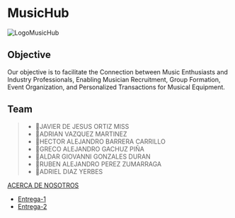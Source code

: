 # MusicHub

![LogoMusicHub](https://github.com/Javier-de-Jesus-Ortiz-Miss/Proyecto-FIS/assets/142273908/07e8eab8-9545-4095-b416-a669e3124780)



## Objective
Our objective is to facilitate the Connection between Music Enthusiasts and Industry Professionals, Enabling Musician Recruitment, Group Formation, Event Organization, and Personalized Transactions for Musical Equipment. 

## Team
> - 🔷JAVIER DE JESUS ORTIZ MISS
> - 🔷ADRIAN VAZQUEZ MARTINEZ
> - 🔷HECTOR ALEJANDRO BARRERA CARRILLO
> - 🔷GRECO ALEJANDRO GACHUZ PIÑA
> - 🔷ALDAR GIOVANNI GONZALES DURAN
> - 🔷RUBEN ALEJANDRO PEREZ ZUMARRAGA
> - 🔷ADRIEL DIAZ YERBES

[ACERCA DE NOSOTROS](https://github.com/Javier-de-Jesus-Ortiz-Miss/Proyecto-FIS/blob/entrega-1/Acerca%20de.md)

* [Entrega-1](https://github.com/Javier-de-Jesus-Ortiz-Miss/Proyecto-FIS/tree/entrega-1#entrega-1)
* [Entrega-2](https://github.com/Javier-de-Jesus-Ortiz-Miss/Proyecto-FIS/tree/entrega-2)
  
